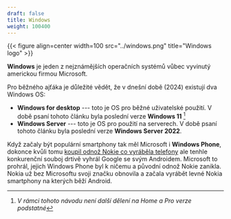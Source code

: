 ```yaml
---
draft: false
title: Windows
weight: 100400
---
```


{{< figure align=center width=100 src="../windows.png" title="Windows logo" >}}

**Windows** je jeden z nejznámějších operačních systémů vůbec vyvinutý americkou firmou Microsoft.

Pro běžného ajťáka je důležité vědět, že v dnešní době (2024) existují dva Windows OS:

- **Windows for desktop** --- toto je OS pro běžné uživatelské použití. V době psaní tohoto článku byla poslední verze **Windows 11** [^d] 
- **Windows Server** --- toto je OS pro použití na serverech. V době psaní tohoto článku byla poslední verze **Windows Server 2022**.

Když začaly být populární smartphony tak měl Microsoft i **Windows Phone**, dokonce kvůli tomu [koupil odnož Nokie co vyráběla telefony](https://www.theregister.com/2024/05/05/microsoft_nokia_anniversary/) ale tenhle konkurenční souboj drtivě vyhrál Google se svým Androidem. Microsoft to prohrál, jejich Windows Phone byl k ničemu a původní odnož Nokie zanikla. Nokia už bez Microsoftu svoji značku obnovila a začala vyrábět levné Nokia smartphony na kterých běží Android.

[^d]: *V rámci tohoto návodu není další dělení na Home a Pro verze podstatné*
